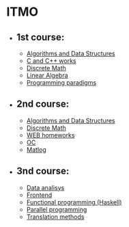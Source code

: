 # ITMO 
- ## 1st course:
    * [Algorithms and Data Structures](https://github.com/vlad1zzzy/ITMO/tree/master/1%20course/algo's-and-data-struct's)
    * [C and C++ works](https://github.com/vlad1zzzy/ITMO/tree/master/1%20course/c_c%2B%2B_labs)
    * [Discrete Math](https://github.com/vlad1zzzy/ITMO/tree/master/1%20course/discrete-math)
    * [Linear Algebra](https://github.com/vlad1zzzy/ITMO/tree/master/1%20course/lin-al)
    * [Programming paradigms](https://github.com/vlad1zzzy/ITMO/tree/master/1%20course/programming-paradigms)

- ## 2nd course:
    * [Algorithms and Data Structures](https://github.com/vlad1zzzy/ITMO/tree/master/2%20course/algo's-and-data-struct's)
    * [Discrete Math](https://github.com/vlad1zzzy/ITMO/tree/master/2%20course/discrete-math)
    * [WEB homeworks](https://github.com/vlad1zzzy/ITMO/tree/master/2%20course/web%20hw's)
    * [OC](https://github.com/vlad1zzzy/ITMO/tree/master/2%20course/OC)
    * [Matlog](https://github.com/vlad1zzzy/ITMO/tree/master/2%20course/matlog)

- ## 3nd course:
    * [Data analisys](https://github.com/vlad1zzzy/ITMO/tree/master/3%20course/data%20analisys)
    * [Frontend](https://github.com/vlad1zzzy/ITMO/tree/master/3%20course/frontend)
    * [Functional programming (Haskell)](https://github.com/vlad1zzzy/ITMO/tree/master/3%20course/functional%20programming%20(Hakell))
    * [Parallel programming](https://github.com/vlad1zzzy/ITMO/tree/master/3%20course/parallel%20programming)
    * [Translation methods](https://github.com/vlad1zzzy/ITMO/tree/master/3%20course/translation%20methods)
